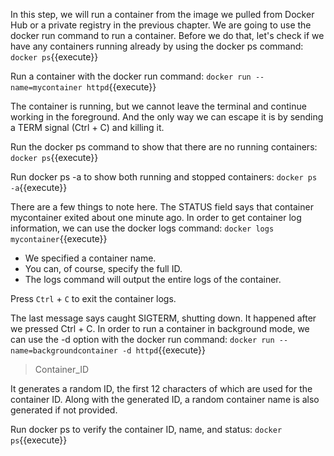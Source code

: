 In this step, we will run a container from the image we pulled from Docker Hub or a private registry in the previous chapter. We are going to use the docker run command to run a container. Before we do that, let's check if we have any containers running already by using the docker ps command:
`docker ps`{{execute}}

Run a container with the docker run command:
`docker run --name=mycontainer httpd`{{execute}} 

The container is running, but we cannot leave the terminal and continue working in the foreground. And the only way we can escape it is by sending a TERM signal (Ctrl + C) and killing it.


Run the docker ps command to show that there are no running containers:
`docker ps`{{execute}}


Run docker ps -a to show both running and stopped containers:
`docker ps -a`{{execute}}


There are a few things to note here. The STATUS field says that container mycontainer exited about one minute ago. In order to get container log information, we can use the docker logs command:
`docker logs mycontainer`{{execute}}

- We specified a container name.
- You can, of course, specify the full ID.
- The logs command will output the entire logs of the container.

Press `Ctrl` + `C` to exit the container logs.

The last message says caught SIGTERM, shutting down. It happened after we pressed Ctrl + C. In order to run a container in background mode, we can use the -d option with the docker run command:
`docker run --name=backgroundcontainer -d httpd`{{execute}}
> Container_ID

It generates a random ID, the first 12 characters of which are used for the container ID. Along with the generated ID, a random container name is also generated if not provided.

Run docker ps to verify the container ID, name, and status:
`docker ps`{{execute}}